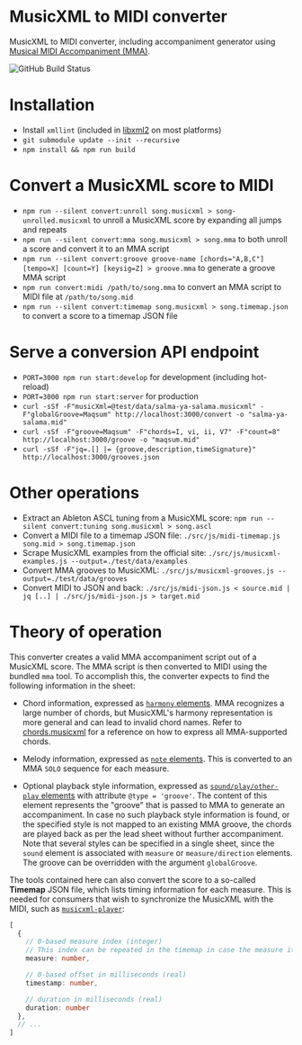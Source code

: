 MusicXML to MIDI converter
======================

MusicXML to MIDI converter, including accompaniment generator using [Musical MIDI Accompaniment (MMA)](http://www.mellowood.ca/mma/).

![GitHub Build Status](https://github.com/infojunkie/musicxml-mma/workflows/Test/badge.svg)

# Installation
- Install `xmllint` (included in [libxml2](http://www.xmlsoft.org/) on most platforms)
- `git submodule update --init --recursive`
- `npm install && npm run build`

# Convert a MusicXML score to MIDI
- `npm run --silent convert:unroll song.musicxml > song-unrolled.musicxml` to unroll a MusicXML score by expanding all jumps and repeats
- `npm run --silent convert:mma song.musicxml > song.mma` to both unroll a score and convert it to an MMA script
- `npm run --silent convert:groove groove-name [chords="A,B,C"] [tempo=X] [count=Y] [keysig=Z] > groove.mma` to generate a groove MMA script
- `npm run convert:midi /path/to/song.mma` to convert an MMA script to MIDI file at `/path/to/song.mid`
- `npm run --silent convert:timemap song.musicxml > song.timemap.json` to convert a score to a timemap JSON file

# Serve a conversion API endpoint
- `PORT=3000 npm run start:develop` for development (including hot-reload)
- `PORT=3000 npm run start:server` for production
- `curl -sSf -F"musicXml=@test/data/salma-ya-salama.musicxml" -F"globalGroove=Maqsum" http://localhost:3000/convert -o "salma-ya-salama.mid"`
- `curl -sSf -F"groove=Maqsum" -F"chords=I, vi, ii, V7" -F"count=8" http://localhost:3000/groove -o "maqsum.mid"`
- `curl -sSf -F"jq=.[] |= {groove,description,timeSignature}" http://localhost:3000/grooves.json`

# Other operations
- Extract an Ableton ASCL tuning from a MusicXML score: `npm run --silent convert:tuning song.musicxml > song.ascl`
- Convert a MIDI file to a timemap JSON file: `./src/js/midi-timemap.js song.mid > song.timemap.json`
- Scrape MusicXML examples from the official site: `./src/js/musicxml-examples.js --output=./test/data/examples`
- Convert MMA grooves to MusicXML: `./src/js/musicxml-grooves.js --output=./test/data/grooves`
- Convert MIDI to JSON and back: `./src/js/midi-json.js < source.mid | jq [..] | ./src/js/midi-json.js > target.mid`

# Theory of operation
This converter creates a valid MMA accompaniment script out of a MusicXML score. The MMA script is then converted to MIDI using the bundled `mma` tool. To accomplish this, the converter expects to find the following information in the sheet:

- Chord information, expressed as [`harmony` elements](https://w3c.github.io/musicxml/musicxml-reference/elements/harmony/). MMA recognizes a large number of chords, but MusicXML's harmony representation is more general and can lead to invalid chord names. Refer to [chords.musicxml](test/data/chords.musicxml) for a reference on how to express all MMA-supported chords.

- Melody information, expressed as [`note` elements](https://www.w3.org/2021/06/musicxml40/musicxml-reference/elements/note/). This is converted to an MMA `SOLO` sequence for each measure.

- Optional playback style information, expressed as [`sound/play/other-play` elements](https://www.w3.org/2021/06/musicxml40/musicxml-reference/elements/other-play/) with attribute `@type = 'groove'`. The content of this element represents the "groove" that is passed to MMA to generate an accompaniment. In case no such playback style information is found, or the specified style is not mapped to an existing MMA groove, the chords are played back as per the lead sheet without further accompaniment. Note that several styles can be specified in a single sheet, since the `sound` element is associated with `measure` or `measure/direction` elements. The groove can be overridden with the argument `globalGroove`.

The tools contained here can also convert the score to a so-called **Timemap** JSON file, which lists timing information for each measure. This is needed for consumers that wish to synchronize the MusicXML with the MIDI, such as [`musicxml-player`](https://github.com/infojunkie/musicxml-player):
```typescript
[
  {
    // 0-based measure index (integer)
    // This index can be repeated in the timemap in case the measure itself is repeated, e.g. with |: repeated sections :| and D.S. sections.
    measure: number,

    // 0-based offset in milliseconds (real)
    timestamp: number,

    // duration in milliseconds (real)
    duration: number
  },
  // ...
]
```
